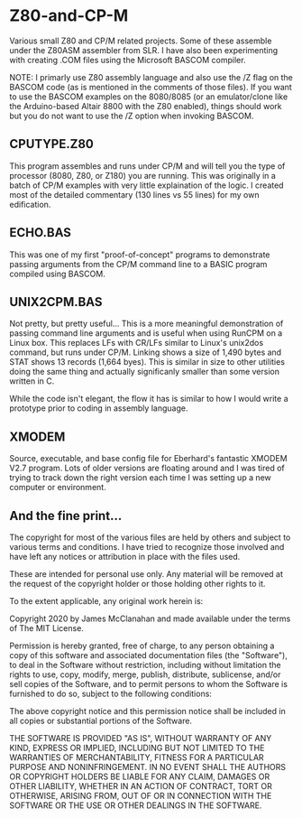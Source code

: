 # Z80-and-CP-M
Various small Z80 and CP/M related projects. Some of these assemble under the Z80ASM assembler from SLR. I have also been experimenting with creating .COM files using the Microsoft BASCOM compiler.

NOTE: I primarly use Z80 assembly language and also use the /Z flag on the BASCOM code (as is mentioned in the comments of those files). If you want to use the BASCOM examples on the 8080/8085 (or an emulator/clone like the Arduino-based Altair 8800 with the Z80 enabled), things should work but you do not want to use the /Z option when invoking BASCOM.

## CPUTYPE.Z80
This program assembles and runs under CP/M and will tell you the type of processor (8080, Z80, or Z180) you are running. This was originally in a batch of CP/M examples with very little explaination of the logic. I created most of the detailed commentary (130 lines vs 55 lines) for my own edification.

## ECHO.BAS
This was one of my first "proof-of-concept" programs to demonstrate passing arguments from the CP/M command line to a BASIC program compiled using BASCOM.

## UNIX2CPM.BAS
Not pretty, but pretty useful... This is a more meaningful demonstration of passing command line arguments and is useful when using RunCPM on a Linux box. This replaces LFs with CR/LFs similar to Linux's unix2dos command, but runs under CP/M. Linking shows a size of 1,490 bytes and STAT shows 13 records (1,664 byes). This is similar in size to other utilities doing the same thing and actually significanly smaller than some version written in C.

While the code isn't elegant, the flow it has is similar to how I would write a prototype prior to coding in assembly language.

## XMODEM
Source, executable, and base config file for Eberhard's fantastic XMODEM V2.7 program. Lots of older versions are floating around and I was tired of trying to track down the right version each time I was setting up a new computer or environment.

## And the fine print...
The copyright for most of the various files are held by others and subject to various terms and conditions. I have tried to recognize those involved and have left any notices or attribution in place with the files used.

These are intended for personal use only. Any material will be removed at the request of the copyright holder or those holding other rights to it.

To the extent applicable, any original work herein is:

Copyright 2020 by James McClanahan and made available under the terms of The MIT License.

Permission is hereby granted, free of charge, to any person obtaining a copy of this software and associated documentation files (the "Software"), to deal in the Software without restriction, including without limitation the rights to use, copy, modify, merge, publish, distribute, sublicense, and/or sell copies of the Software, and to permit persons to whom the Software is furnished to do so, subject to the following conditions:

The above copyright notice and this permission notice shall be included in all copies or substantial portions of the Software.

THE SOFTWARE IS PROVIDED "AS IS", WITHOUT WARRANTY OF ANY KIND, EXPRESS OR IMPLIED, INCLUDING BUT NOT LIMITED TO THE WARRANTIES OF MERCHANTABILITY, FITNESS FOR A PARTICULAR PURPOSE AND NONINFRINGEMENT. IN NO EVENT SHALL THE AUTHORS OR COPYRIGHT HOLDERS BE LIABLE FOR ANY CLAIM, DAMAGES OR OTHER LIABILITY, WHETHER IN AN ACTION OF CONTRACT, TORT OR OTHERWISE, ARISING FROM, OUT OF OR IN CONNECTION WITH THE SOFTWARE OR THE USE OR OTHER DEALINGS IN THE SOFTWARE.
